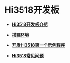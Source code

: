 # Hi3518开发板<a name="ZH-CN_TOPIC_0000001054447537"></a>

-   **[Hi3518开发板介绍](Hi3518开发板介绍.md)**  

-   **[搭建环境](搭建环境.md)**  

-   **[开发Hi3518第一个示例程序](开发Hi3518第一个示例程序.md)**  

-   **[Hi3518常见问题](Hi3518常见问题.md)**  



